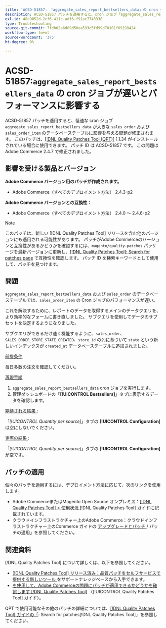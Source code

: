 ```yaml
---
title: 'ACSD-51857: 「aggregate_sales_report_bestsellers_data」の cron ジョブの遅延がパフォーマンスに影響を与える'
description: ACSD-51857 パッチを適用すると、cron ジョブ「aggregate_sales_report_bestsellers_data」が大きな「sales_order」および「sales_order_item」データベーステーブルに影響を与えるAdobe Commerceの問題が修正されます。
exl-id: 48e9852d-2cf6-411c-adf6-f91ac7743338
type: Troubleshooting
source-git-commit: 7fdb02a6d89d50ea593c5fd99d78101f89198424
workflow-type: tm+mt
source-wordcount: '375'
ht-degree: 0%

---
```


# ACSD-51857:`aggregate_sales_report_bestsellers_data` の cron ジョブが遅いとパフォーマンスに影響する

ACSD-51857 パッチを適用すると、低速な cron ジョブ `aggregate_sales_report_bestsellers_data` が大きな `sales_order` および `sales_order_item` のデータベーステーブルに影響を与える問題が修正されます。 このパッチは、[[!DNL Quality Patches Tool (QPT)]](https://experienceleague.adobe.com/en/docs/commerce-operations/tools/quality-patches-tool/quality-patches-tool-to-self-serve-quality-patches) 1.1.34 がインストールされている場合に使用できます。 パッチ ID は ACSD-51857 です。 この問題はAdobe Commerce 2.4.7 で修正されました。

## 影響を受ける製品とバージョン

**Adobe Commerce バージョン用のパッチが作成されます。**

* Adobe Commerce（すべてのデプロイメント方法） 2.4.3-p2

**Adobe Commerce バージョンとの互換性：**

* Adobe Commerce（すべてのデプロイメント方法） 2.4.0 ～ 2.4.6-p2

>[!NOTE]
>
>このパッチは、新しい [!DNL Quality Patches Tool] リリースを含む他のバージョンにも適用される可能性があります。 パッチがAdobe Commerceのバージョンと互換性があるかどうかを確認するには、`magento/quality-patches` パッケージを最新バージョンに更新し、[[!DNL Quality Patches Tool]: Search for patches page](https://experienceleague.adobe.com/tools/commerce-quality-patches/index.html) で互換性を確認します。 パッチ ID を検索キーワードとして使用して、パッチを見つけます。

## 問題

`aggregate_sales_report_bestsellers_data` および `sales_order` のデータベーステーブルでは、`sales_order_item` の Cron ジョブのパフォーマンスが遅い。

これを解決するために、レポートのデータを取得するメインのデータクエリを、より効率的なフォームに書き直しました。 サブクエリを使用してデータのサブセットを決定するようになりました。

サブクエリができるだけ速く機能するように、`sales_order`、`SALES_ORDER_STORE_STATE_CREATED`、`store_id` の列に基づいて `state` という新しいインデックスが `created_at` データベーステーブルに追加されました。

<u> 前提条件 </u>

毎日多数の注文を確認してください。

<u> 再現手順 </u>

1. `aggregate_sales_report_bestsellers_data` cron ジョブを実行します。
1. 管理ダッシュボードの「**[!UICONTROL Bestsellers]**」タブに表示するデータを確認します。

<u> 期待される結果 </u>:

「*[!UICONTROL Quantity per source]*」タブの **[!UICONTROL Configuration]** は空にしないでください。

<u> 実際の結果 </u>:

「*[!UICONTROL Quantity per source]*」タブの **[!UICONTROL Configuration]** が空です。

## パッチの適用

個々のパッチを適用するには、デプロイメント方法に応じて、次のリンクを使用します。

* Adobe CommerceまたはMagento Open Source オンプレミス：[[!DNL Quality Patches Tool] > 使用状況 ](/help/tools/quality-patches-tool/usage.md) [!DNL Quality Patches Tool] ガイドに記載されています。
* クラウドインフラストラクチャー上のAdobe Commerce：クラウドインフラストラクチャー上のCommerce ガイドの [ アップグレードとパッチ ](https://experienceleague.adobe.com/docs/commerce-cloud-service/user-guide/develop/upgrade/apply-patches.html)/ パッチの適用」を参照してください。

## 関連資料

[!DNL Quality Patches Tool] について詳しくは、以下を参照してください。

* [[!DNL Quality Patches Tool]  リリース済み：品質パッチをセルフサービスで提供する新しいツール ](https://experienceleague.adobe.com/en/docs/commerce-operations/tools/quality-patches-tool/quality-patches-tool-to-self-serve-quality-patches) をサポートナレッジベースから入手できます。
* [ を使用して、Adobe Commerceの問題にパッチが適用できるかどうかを確認します  [!DNL Quality Patches Tool]](/help/tools/quality-patches-tool/patches-available-in-qpt/check-patch-for-magento-issue-with-magento-quality-patches.md) （[!UICONTROL Quality Patches Tool] ガイド）。


QPT で使用可能なその他のパッチの詳細については、[[!DNL Quality Patches Tool] ガイドの「](https://experienceleague.adobe.com/tools/commerce-quality-patches/index.html): Search for patches[!DNL Quality Patches Tool]」を参照してください。
